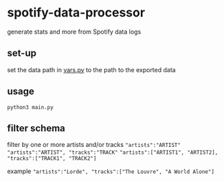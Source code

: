 # spotify-data-processor
 generate stats and more from Spotify data logs

## set-up
set the data path in [vars.py](./vars.py) to the path to the exported data

## usage
`python3 main.py`

## filter schema
filter by one or more artists and/or tracks
`"artists":"ARTIST"`
`"artists":"ARTIST", "tracks":"TRACK"`
`"artists":["ARTIST1", "ARTIST2], "tracks":["TRACK1", "TRACK2"]`

example
`"artists":"Lorde", "tracks":["The Louvre", "A World Alone"]`
